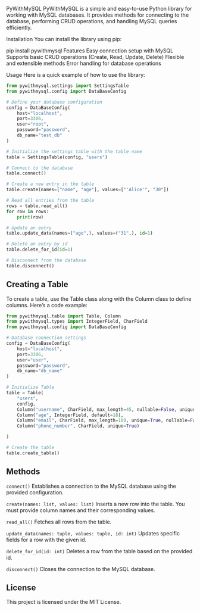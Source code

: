 PyWithMySQL
PyWithMySQL is a simple and easy-to-use Python library for working with MySQL databases. It provides methods for connecting to the database, performing CRUD operations, and handling MySQL queries efficiently.

Installation
You can install the library using pip:

pip install pywithmysql
Features
Easy connection setup with MySQL Supports basic CRUD operations (Create, Read, Update, Delete) Flexible and extensible methods Error handling for database operations

Usage
Here is a quick example of how to use the library:

```python
from pywithmysql.settings import SettingsTable
from pywithmysql.config import DataBaseConfig

# Define your database configuration
config = DataBaseConfig(
    host="localhost",
    port=3306,
    user="root",
    password="password",
    db_name="test_db"
)

# Initialize the settings table with the table name
table = SettingsTable(config, "users")

# Connect to the database
table.connect()

# Create a new entry in the table
table.create(names=["name", "age"], values=["'Alice'", "30"])

# Read all entries from the table
rows = table.read_all()
for row in rows:
    print(row)

# Update an entry
table.update_data(names=("age",), values=("31",), id=1)

# Delete an entry by id
table.delete_for_id(id=1)

# Disconnect from the database
table.disconnect()
```
## Creating a Table
To create a table, use the Table class along with the Column class to define columns. Here’s a code example:

```python
from pywithmysql.table import Table, Column
from pywithmysql.types import IntegerField, CharField
from pywithmysql.config import DataBaseConfig

# Database connection settings
config = DataBaseConfig(
    host="localhost",
    port=3306,
    user="user",
    password="password",
    db_name="db_name"
)

# Initialize Table
table = Table(
    "users",
    config,
    Column("username", CharField, max_length=45, nullable=False, unique=True),
    Column("age", IntegerField, default=18),
    Column("email", CharField, max_length=100, unique=True, nullable=False),
    Column("phone_number", CharField, unique=True)

)

# Create the table
table.create_table()
```
## Methods
```connect()``` Establishes a connection to the MySQL database using the provided configuration.

```create(names: list, values: list)``` Inserts a new row into the table. You must provide column names and their corresponding values.

```read_all()``` Fetches all rows from the table.

```update_data(names: tuple, values: tuple, id: int)``` Updates specific fields for a row with the given id.

```delete_for_id(id: int)``` Deletes a row from the table based on the provided id.

```disconnect()``` Closes the connection to the MySQL database.

## License
This project is licensed under the MIT License.